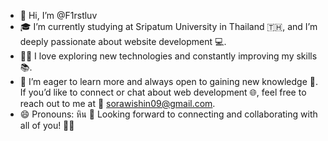 - 👋 Hi, I’m @F1rstluv
- 🎓 I’m currently studying at Sripatum University in Thailand 🇹🇭, and I’m deeply passionate about website development 💻.
- 👨‍💻 I love exploring new technologies and constantly improving my skills 📚. 
- 🚀 I’m eager to learn more and always open to gaining new knowledge 🧠. If you’d like to connect or chat about web development 🌐, feel free to reach out to me at 📧 sorawishin09@gmail.com.
- 😄 Pronouns: หิน 💫 Looking forward to connecting and collaborating with all of you! 🤝💖

<!---
F1rstluv/F1rstluv is a ✨ special ✨ repository because its `README.md` (this file) appears on your GitHub profile.
You can click the Preview link to take a look at your changes.
--->
